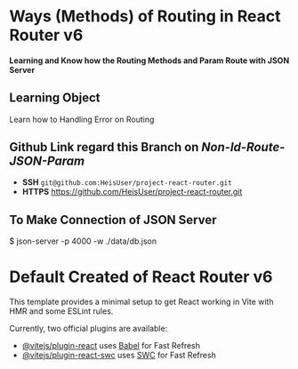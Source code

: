 # Ways (Methods) of Routing in React Router v6
#### Learning and Know how the Routing Methods and Param Route with JSON Server

## Learning Object
Learn how to Handling Error on Routing

## Github Link regard this Branch on _Non-Id-Route-JSON-Param_
- **SSH** ```git@github.com:HeisUser/project-react-router.git```
- **HTTPS** https://github.com/HeisUser/project-react-router.git

## To Make Connection of JSON Server
$ json-server -p 4000 -w ./data/db.json 


# Default Created of React Router v6
This template provides a minimal setup to get React working in Vite with HMR and some ESLint rules.

Currently, two official plugins are available:

- [@vitejs/plugin-react](https://github.com/vitejs/vite-plugin-react/blob/main/packages/plugin-react/README.md) uses [Babel](https://babeljs.io/) for Fast Refresh
- [@vitejs/plugin-react-swc](https://github.com/vitejs/vite-plugin-react-swc) uses [SWC](https://swc.rs/) for Fast Refresh
